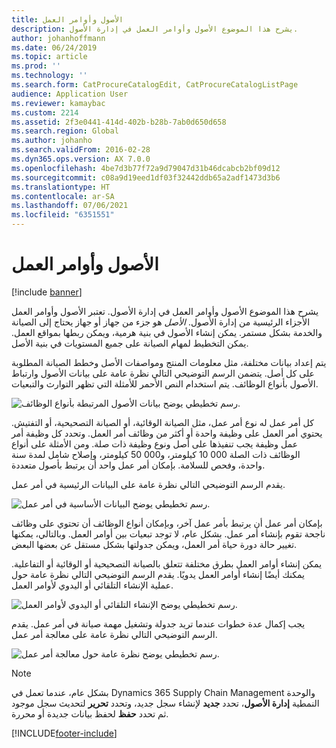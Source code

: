 ```yaml
---
title: الأصول وأوامر العمل
description: يشرح هذا الموضوع الأصول وأوامر العمل في إدارة الأصول.
author: johanhoffmann
ms.date: 06/24/2019
ms.topic: article
ms.prod: ''
ms.technology: ''
ms.search.form: CatProcureCatalogEdit, CatProcureCatalogListPage
audience: Application User
ms.reviewer: kamaybac
ms.custom: 2214
ms.assetid: 2f3e0441-414d-402b-b28b-7ab0d650d658
ms.search.region: Global
ms.author: johanho
ms.search.validFrom: 2016-02-28
ms.dyn365.ops.version: AX 7.0.0
ms.openlocfilehash: 4be7d3b77f72a9d79047d31b46dcabcb2bf09d12
ms.sourcegitcommit: c08a9d19eed1df03f32442ddb65a2adf1473d3b6
ms.translationtype: HT
ms.contentlocale: ar-SA
ms.lasthandoff: 07/06/2021
ms.locfileid: "6351551"
---
```

# <a name="assets-and-work-orders"></a>الأصول وأوامر العمل

[!include [banner](../../includes/banner.md)]

 

يشرح هذا الموضوع الأصول وأوامر العمل في إدارة الأصول. تعتبر الأصول وأوامر العمل الأجزاء الرئيسية من إدارة الأصول. *الأصل* هو جزء من جهاز أو جهاز يحتاج إلى الصيانة والخدمة بشكل مستمر. يمكن إنشاء الأصول في بنية هرمية، ويمكن ربطها بمواقع العمل. يمكن التخطيط لمهام الصيانة على جميع المستويات في بنية الأصل.

يتم إعداد بيانات مختلفة، مثل معلومات المنتج ومواصفات الأصل وخطط الصيانة المطلوبة على كل أصل. يتضمن الرسم التوضيحي التالي نظرة عامة على بيانات الأصول وارتباط الأصول بأنواع الوظائف. يتم استخدام النص الأحمر للأمثلة التي تظهر التوارث والتبعيات.

![رسم تخطيطي يوضح بيانات الأصول المرتبطة بأنواع الوظائف.](media/05-overview-image.png)

كل أمر عمل له نوع أمر عمل، مثل الصيانة الوقائية، أو الصيانة التصحيحية، أو التفتيش. يحتوي أمر العمل على وظيفة واحدة أو أكثر من وظائف أمر العمل. وتحدد كل وظيفة أمر عمل وظيفة يجب تنفيذها على أصل ونوع وظيفة ذات صلة. ومن الأمثلة على أنواع الوظائف ذات الصلة 000 10 كيلومتر، و000 50 كيلومتر، وإصلاح شامل لمدة سنة واحدة، وفحص للسلامة. بإمكان أمر عمل واحد أن يرتبط بأصول متعددة.

يقدم الرسم التوضيحي التالي نظرة عامة على البيانات الرئيسية في أمر عمل.

![رسم تخطيطي يوضح البيانات الأساسية في أمر عمل.](media/06-overview-image.png)

بإمكان أمر عمل أن يرتبط بأمر عمل آخر، وبإمكان أنواع الوظائف أن تحتوي على وظائف ناجحة تقوم بإنشاء أمر عمل. بشكل عام، لا توجد تبعيات بين أوامر العمل. وبالتالي، يمكنها تغيير حالة دورة حياة أمر العمل، ويمكن جدولتها بشكل مستقل عن بعضها البعض.

يمكن إنشاء أوامر العمل بطرق مختلفة تتعلق بالصيانة التصحيحية أو الوقائية أو التفاعلية. يمكنك أيضًا إنشاء أوامر العمل يدويًا. يقدم الرسم التوضيحي التالي نظرة عامة حول عملية الإنشاء التلقائي أو اليدوي لأوامر العمل.

![رسم تخطيطي يوضح الإنشاء التلقائي أو اليدوي لأوامر العمل.](media/07-overview-image.png)

يجب إكمال عدة خطوات عندما تريد جدولة وتشغيل مهمة صيانة في أمر عمل. يقدم الرسم التوضيحي التالي نظرة عامة على معالجة أمر عمل.

![رسم تخطيطي يوضح نظرة عامة حول معالجة أمر عمل.](media/08-overview-image.png)

> [!NOTE]
> بشكل عام، عندما تعمل في Dynamics 365 Supply Chain Management والوحدة النمطية **إدارة الأصول**، تحدد **جديد** لإنشاء سجل جديد، وتحدد **تحرير** لتحديث سجل موجود ثم تحدد **حفظ** لحفظ بيانات جديدة أو محررة.


[!INCLUDE[footer-include](../../../includes/footer-banner.md)]